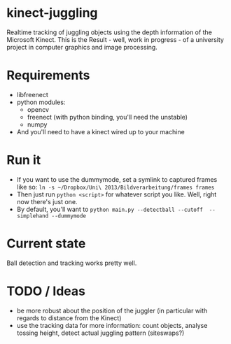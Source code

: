 kinect-juggling
================

Realtime tracking of juggling objects using the depth information of the Microsoft Kinect. This is the Result - well, work in progress - of a university project in computer graphics and image processing. 

Requirements
===

* libfreenect
* python modules:
    * opencv
    * freenect (with python binding, you'll need the unstable)
    * numpy
* And you'll need to have a kinect wired up to your machine

Run it
===

* If you want to use the dummymode, set a symlink to captured frames like so: `ln -s ~/Dropbox/Uni\ 2013/Bildverarbeitung/frames frames`
* Then just run `python <script>` for whatever script you like. Well, right now there's just one.
* By default, you'll want to `python main.py --detectball --cutoff  --simplehand --dummymode`

Current state
===

Ball detection and tracking works pretty well.

TODO / Ideas
===

* be more robust about the position of the juggler (in particular with regards to distance from the Kinect)
* use the tracking data for more information: count objects, analyse tossing height, detect actual juggling pattern (siteswaps?)